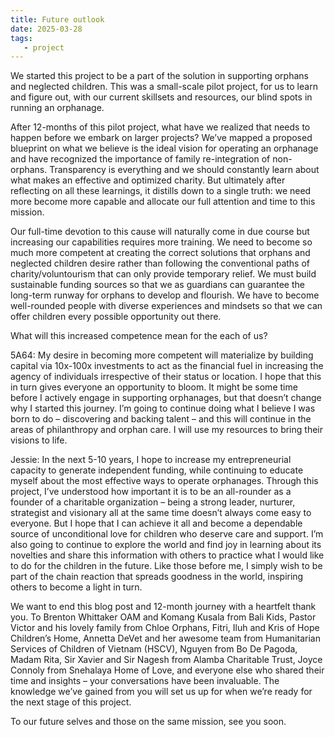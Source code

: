```yaml
---
title: Future outlook 
date: 2025-03-28
tags:
   - project 
---
```


We started this project to be a part of the solution in supporting orphans and neglected children. This was a small-scale pilot project, for us to learn and figure out, with our current skillsets and resources, our blind spots in running an orphanage. 

After 12-months of this pilot project, what have we realized that needs to happen before we embark on larger projects? We’ve mapped a proposed blueprint on what we believe is the ideal vision for operating an orphanage and have recognized the importance of family re-integration of non-orphans. Transparency is everything and we should constantly learn about what makes an effective and optimized charity. But ultimately after reflecting on all these learnings, it distills down to a single truth: we need more become more capable and allocate our full attention and time to this mission. 

Our full-time devotion to this cause will naturally come in due course but increasing our capabilities requires more training. We need to become so much more competent at creating the correct solutions that orphans and neglected children desire rather than following the conventional paths of charity/voluntourism that can only provide temporary relief. We must build sustainable funding sources so that we as guardians can guarantee the long-term runway for orphans to develop and flourish. We have to become well-rounded people with diverse experiences and mindsets so that we can offer children every possible opportunity out there. 

What will this increased competence mean for the each of us? 

5A64: My desire in becoming more competent will materialize by building capital via 10x-100x investments to act as the financial fuel in increasing the agency of individuals irrespective of their status or location. I hope that this in turn gives everyone an opportunity to bloom. It might be some time before I actively engage in supporting orphanages, but that doesn’t change why I started this journey. I’m going to continue doing what I believe I was born to do – discovering and backing talent – and this will continue in the areas of philanthropy and orphan care. I will use my resources to bring their visions to life. 

Jessie: In the next 5-10 years, I hope to increase my entrepreneurial capacity to generate independent funding, while continuing to educate myself about the most effective ways to operate orphanages. Through this project, I’ve understood how important it is to be an all-rounder as a founder of a charitable organization – being a strong leader, nurturer, strategist and visionary all at the same time doesn’t always come easy to everyone. But I hope that I can achieve it all and become a dependable source of unconditional love for children who deserve care and support. I’m also going to continue to explore the world and find joy in learning about its novelties and share this information with others to practice what I would like to do for the children in the future. Like those before me, I simply wish to be part of the chain reaction that spreads goodness in the world, inspiring others to become a light in turn.  

We want to end this blog post and 12-month journey with a heartfelt thank you. To Brenton Whittaker OAM and Komang Kusala from Bali Kids, Pastor Victor and his lovely family from Chloe Orphans, Fitri, Iluh and Kris of Hope Children’s Home, Annetta DeVet and her awesome team from Humanitarian Services of Children of Vietnam (HSCV), Nguyen from Bo De Pagoda, Madam Rita, Sir Xavier and Sir Nagesh from Alamba Charitable Trust, Joyce Connoly from Snehalaya Home of Love, and everyone else who shared their time and insights – your conversations have been invaluable. The knowledge we’ve gained from you will set us up for when we’re ready for the next stage of this project. 

To our future selves and those on the same mission, see you soon. 